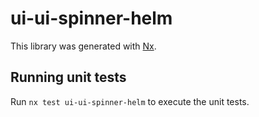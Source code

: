 # ui-ui-spinner-helm

This library was generated with [Nx](https://nx.dev).


## Running unit tests

Run `nx test ui-ui-spinner-helm` to execute the unit tests.

